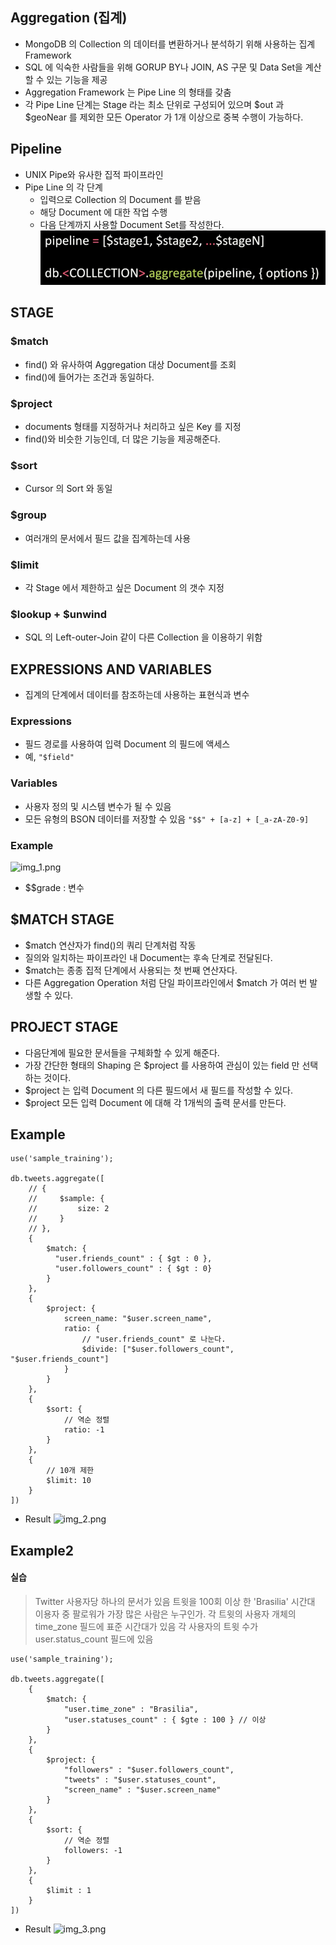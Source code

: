 ## Aggregation (집계) 
- MongoDB 의 Collection 의 데이터를 변환하거나 분석하기 위해 사용하는 집계 Framework
- SQL 에 익숙한 사람들을 위해 GORUP BY나 JOIN, AS 구문 및 Data Set을 계산할 수 있는 기능을 제공
- Aggregation Framework 는 Pipe Line 의 형태를 갖춤
- 각 Pipe Line 단계는 Stage 라는 최소 단위로 구성되어 있으며 $out 과 $geoNear 를 제외한 모든 Operator 가 1개 이상으로 중복 수행이 가능하다.

## Pipeline
- UNIX Pipe와 유사한 집적 파이프라인
- Pipe Line 의 각 단계
  - 입력으로 Collection 의 Document 를 받음
  - 해당 Document 에 대한 작업 수행
  - 다음 단계까지 사용할 Document Set를 작성한다.
![img.png](img.png)

## STAGE
### $match
- find() 와 유사하여 Aggregation 대상 Document를 조회
- find()에 들어가는 조건과 동일하다.

### $project
- documents 형태를 지정하거나 처리하고 싶은 Key 를 지정
- find()와 비슷한 기능인데, 더 많은 기능을 제공해준다.

### $sort
- Cursor 의 Sort 와 동일

### $group
- 여러개의 문서에서 필드 값을 집계하는데 사용

### $limit
- 각 Stage 에서 제한하고 싶은 Document 의 갯수 지정

### $lookup + $unwind
- SQL 의 Left-outer-Join 같이 다른 Collection 을 이용하기 위함


## EXPRESSIONS AND VARIABLES
- 집계의 단계에서 데이터를 참조하는데 사용하는 표현식과 변수

### Expressions
- 필드 경로를 사용하여 입력 Document 의 필드에 액세스
- 예, ```"$field"```

### Variables
- 사용자 정의 및 시스템 변수가 될 수 있음
- 모든 유형의 BSON 데이터를 저장할 수 있음
```"$$" + [a-z] + [_a-zA-Z0-9]```

### Example
![img_1.png](img_1.png)
- $$grade : 변수 

## $MATCH STAGE
- $match 연산자가 find()의 쿼리 단계처럼 작동
- 질의와 일치하는 파이프라인 내 Document는 후속 단계로 전달된다.
- $match는 종종 집적 단계에서 사용되는 첫 번째 연산자다.
- 다른 Aggregation Operation 처럼 단일 파이프라인에서 $match 가 여러 번 발생할 수 있다.

## PROJECT STAGE
- 다음단계에 필요한 문서들을 구체화할 수 있게 해준다.
- 가장 간단한 형태의 Shaping 은 $project 를 사용하여 관심이 있는 field 만 선택하는 것이다.
- $project 는 입력 Document 의 다른 필드에서 새 필드를 작성할 수 있다.
- $project 모든 입력 Document 에 대해 각 1개씩의 출력 문서를 만든다.

## Example
```
use('sample_training');

db.tweets.aggregate([
    // {
    //     $sample: {
    //         size: 2
    //     }
    // },
    {
        $match: {
          "user.friends_count" : { $gt : 0 },
          "user.followers_count" : { $gt : 0}
        }
    },
    {
        $project: {
            screen_name: "$user.screen_name",
            ratio: {
                // "user.friends_count" 로 나눈다.
                $divide: ["$user.followers_count", "$user.friends_count"]
            }
        }
    },
    {
        $sort: {
            // 역순 정렬 
            ratio: -1 
        }
    },
    {
        // 10개 제한
        $limit: 10
    }
])
```

- Result
![img_2.png](img_2.png)

## Example2
#### 실습
> Twitter 사용자당 하나의 문서가 있음
> 트윗을 100회 이상 한 'Brasilia' 시간대 이용자 중 팔로워가 가장 많은 사람은 누구인가.
> 각 트윗의 사용자 개체의 time_zone 필드에 표준 시간대가 있음
> 각 사용자의 트윗 수가 user.status_count 필드에 있음

```
use('sample_training');

db.tweets.aggregate([
    {
        $match: {
            "user.time_zone" : "Brasilia",
            "user.statuses_count" : { $gte : 100 } // 이상
        }
    },
    {
        $project: {
            "followers" : "$user.followers_count",
            "tweets" : "$user.statuses_count",
            "screen_name" : "$user.screen_name"
        }
    },
    {
        $sort: {
            // 역순 정렬
            followers: -1
        }
    },
    {
        $limit : 1
    }
])
```

- Result
![img_3.png](img_3.png)

